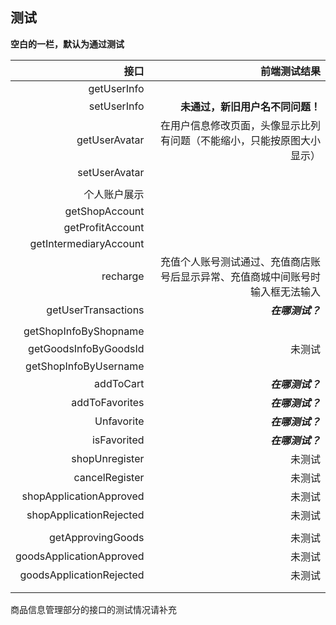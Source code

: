 ## 测试

**空白的一栏，默认为通过测试**

|                     接口 |                                                 前端测试结果 |
| -----------------------: | -----------------------------------------------------------: |
|              getUserInfo |                                                              |
|              setUserInfo |                             **未通过，新旧用户名不同问题！** |
|            getUserAvatar | 在用户信息修改页面，头像显示比列有问题（不能缩小，只能按原图大小显示） |
|            setUserAvatar |                                                              |
|                          |                                                              |
|             个人账户展示 |                                                              |
|           getShopAccount |                                                              |
|         getProfitAccount |                                                              |
|   getIntermediaryAccount |                                                              |
|                 recharge | 充值个人账号测试通过、充值商店账号后显示异常、充值商城中间账号时输入框无法输入 |
|      getUserTransactions |                                             ***在哪测试？*** |
|                          |                                                              |
|    getShopInfoByShopname |                                                              |
|    getGoodsInfoByGoodsId |                                                       未测试 |
|    getShopInfoByUsername |                                                              |
|                addToCart |                                             ***在哪测试？*** |
|           addToFavorites |                                             ***在哪测试？*** |
|               Unfavorite |                                             ***在哪测试？*** |
|              isFavorited |                                             ***在哪测试？*** |
|           shopUnregister |                                                       未测试 |
|           cancelRegister |                                                       未测试 |
|  shopApplicationApproved |                                                       未测试 |
|  shopApplicationRejected |                                                       未测试 |
|                          |                                                              |
|        getApprovingGoods |                                                       未测试 |
| goodsApplicationApproved |                                                       未测试 |
| goodsApplicationRejected |                                                       未测试 |
|                          |                                                              |
|                          |                                                              |

商品信息管理部分的接口的测试情况请补充

